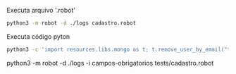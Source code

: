 

Executa arquivo '.robot'
```bash
python3 -m robot -d ./logs cadastro.robot
```

Executa código pyton
```bash
python3 -c 'import resources.libs.mongo as t; t.remove_user_by_email("teste")'
```



python3 -m robot -d ./logs -i campos-obrigatorios tests/cadastro.robot